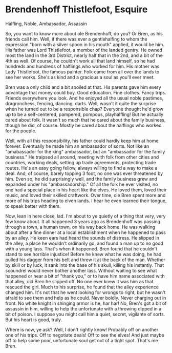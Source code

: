 # Brendenhoff Thistlefoot, Esquire

Halfling, Noble, Ambassador, Assassin

So, you want to know more about ole Brendenhoff, do you?  Or Bren, as his friends call him.  Well, if there was ever a gentlehalfing to whom the expression "born with a silver spoon in his mouth" applied, it would be him.  His father was Lord Thistlefoot, a member of the landed gentry.  He owned most the land in the 3rd District, nearly half that in the 2nd, and a bit of the 4th as well.  Of course, he couldn't work all that land himself, so he had hundreds and hundreds of halflings who worked for him.  His mother was Lady Thistlefoot, the famous painter.  Folk came from all over the lands to see her works.  She's as kind and a gracious a soul as you'll ever meet.

Bren was a only child and a bit spoiled at that.  His parents gave him every advantage that money could buy.  Good education.  Fine clothes.  Fancy trips.  Friends everywhere you look.  And he enjoyed all the usual noble pastimes, dragronchess, fencing, dancing, darts.  Well, wasn't it quite the surprise when he turned out to be a responsible chap?  Everyone thought he'd grow up to be a self-centered, pampered, pompous, playhalfling!  But he actually cared about folk.  It wasn't so much that he cared about the family business, though he did, of course.  Mostly he cared about the halflings who worked for the poeple.

Well, with all this responsibility, his father could hardly keep him at home forever.  Eventually he made him an ambassador of sorts.  Not like an "amabassador for the king" ambassador, but an "ambassador for the family business."  He traipsed all around, meeting with folk from other cities and countries, working deals, setting up trade agreements, protecting trade routes.  He's an easy going fellow, always willing to find a way to make a deal.  And, of course, barely topping 3 foot, no one was ever threatened by him.  Even so, he did surprisingly well, and the family business grew and expanded under his "ambassadorship."  Of all the folk he ever visited, no one had a special place in his heart like the elves.  He loved them, loved their music, and loved their skilled craftwork.  Over time, ole Bren spent more and more of his trips heading to elven lands.  I hear he even learned their tongue, to speak better with them.

Now, lean in here close, lad.  I'm about to ye quietly of a thing that very, very few know about.  It all happened 3 years ago as Brendenhoff was passing through a town, a human town, on his way back home.  He was walking about after a fine dinner at a local establishment when he happened to pass by an alley.  He keen ears had heard the sounds of distress.  He slipped in the alley, a place he wouldn't ordinarily go, and found a man up to no good with a young lass.  That's when it happened.  Bren found that he couldn't stand to see horrible injustice!  Before he knew what he was doing, he had pulled his dagger from his belt and threw it at the back of the man.  Whether by skill or by luck, it sank into the base of his skull, killing his instantly.  That scoundrel would never bother another lass.  Without waiting to see what happened or hear a bit of "thank you," or to have him name associated with that alley, old Bren he slipped off.  No one ever knew it was him as that rescued the girl.  Much to his surprise, he found that the alley experience changed him.  It's not that he went looking for wrongs to right, but he wasn't afraid to see them and help as he could.  Never boldly.  Never charging out in front.  No white knight in shinging armor is he, har har!  No, Bren's got a bit of assassin in him, willing to help the unfortunate with a throwing dipped in a bit of poison.  I suppose you might call him a quiet, secret, vigilante of sorts.  But his heart is good, truly.

Where is now, ye ask?  Well, I don't rightly know!  Probably off on another one of his trips.  Off to negotiate deals!  Off to see the elves!  And just maybe off to help some poor, unfortunate soul get out of a tight spot.  That's me Bren.
